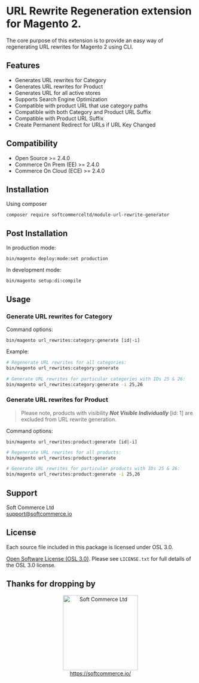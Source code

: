 # URL Rewrite Regeneration extension for Magento 2.
The core purpose of this extension is to provide an easy way of regenerating URL rewrites for Magento 2 using CLI.

## Features
- Generates URL rewrites for Category
- Generates URL rewrites for Product
- Generates URL for all active stores
- Supports Search Engine Optimization
- Compatible with product URL that use category paths
- Compatible with both Category and Product URL Suffix
- Compatible with Product URL Suffix
- Create Permanent Redirect for URLs if URL Key Changed

## Compatibility
- Open Source >= 2.4.0
- Commerce On Prem (EE) >= 2.4.0
- Commerce On Cloud (ECE) >= 2.4.0

## Installation
Using composer

```
composer require softcommerceltd/module-url-rewrite-generator
```

## Post Installation

In production mode:
```
bin/magento deploy:mode:set production
```

In development mode:
```
bin/magento setup:di:compile
```

## Usage

### Generate URL rewrites for Category

Command options:

``
bin/magento url_rewrites:category:generate [id|-i]
``

Example:

```sh
# Regenerate URL rewrites for all categories:
bin/magento url_rewrites:category:generate

# Generate URL rewrites for particular categories with IDs 25 & 26:
bin/magento url_rewrites:category:generate -i 25,26
```

### Generate URL rewrites for Product

> Please note, products with visibility *__Not Visible Individually__* [id: 1] are excluded from URL rewrite generation.

Command options:

``
bin/magento url_rewrites:product:generate [id|-i]
``

```sh
# Regenerate URL rewrites for all products:
bin/magento url_rewrites:product:generate

# Generate URL rewrites for particular products with IDs 25 & 26:
bin/magento url_rewrites:product:generate -i 25,26
```

## Support
Soft Commerce Ltd <br />
support@softcommerce.io

## License
Each source file included in this package is licensed under OSL 3.0.

[Open Software License (OSL 3.0)](https://opensource.org/licenses/osl-3.0.php).
Please see `LICENSE.txt` for full details of the OSL 3.0 license.

## Thanks for dropping by

<p align="center">
    <a href="https://magento.com">
        <img src="https://softcommerce.co.uk/pub/media/banner/logo.svg" width="200" alt="Soft Commerce Ltd" />
    </a>
    <br />
    <a href="https://softcommerce.io/">https://softcommerce.io/</a>
</p>
